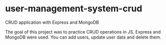 # user-management-system-crud

CRUD application with Express and MongoDB

The goal of this project was to practice CRUD operations in JS. Express and MongoDB were used. You can add users, update user data and delete them.

